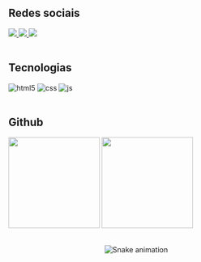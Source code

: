 ## Redes sociais

<div style="display: inline_block">
  <a href = "mailto:henrique.ramires.granatto@gmail.com">
    <img src="https://img.shields.io/badge/-Gmail-%23333?style=for-the-badge&logo=gmail&logoColor=white" target="_blank">
  </a>
  <a href="https://www.linkedin.com/in/henrique-granatto" target="_blank">
    <img src="https://img.shields.io/badge/-LinkedIn-%230077B5?style=for-the-badge&logo=linkedin&logoColor=white" target="_blank">
  </a>
  <a href="https://exercism.org/profiles/HenriqueGranatto" target="_blank">
    <img src="https://img.shields.io/badge/EXERCISM.IO-604fcd?style=for-the-badge&logo=exercism&logoColor=white" target="_blank">
  </a>
</div><br/>

## Tecnologias

<div style="display: inline_block">
  <img align="center" alt="html5" src="https://img.shields.io/badge/HTML5-E34F26?style=for-the-badge&logo=html5&logoColor=white" />
  <img align="center" alt="css" src="https://img.shields.io/badge/CSS3-1572B6?style=for-the-badge&logo=css3&logoColor=white" />
  <img align="center" alt="js" src="https://img.shields.io/badge/JavaScript-F7DF1E?style=for-the-badge&logo=javascript&logoColor=black" />
</div><br/>

## Github

<div style="display: inline_block">
  <img height="180em" src="https://github-readme-stats.vercel.app/api?username=henriquegranatto&show_icons=true&theme=tokyonight&include_all_commits=true&count_private=true"/>
  <img height="180em" src="https://github-readme-stats.vercel.app/api/top-langs/?username=henriquegranatto&layout=compact&langs_count=7&theme=tokyonight"/>
</div><br/>
 
<div align="center">
  
  ![Snake animation](https://github.com/danielbped/danielbped/blob/output/github-contribution-grid-snake.svg)
  
</div>
